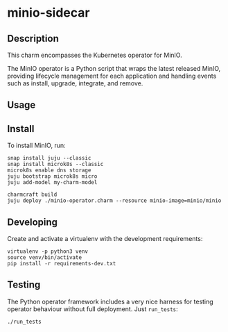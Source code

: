 # minio-sidecar

## Description

This charm encompasses the Kubernetes operator for MinIO.

The MinIO operator is a Python script that wraps the latest released MinIO, providing
lifecycle management for each application and handling events such as install, upgrade,
integrate, and remove.

## Usage

## Install
To install MinIO, run:

    snap install juju --classic
    snap install microk8s --classic
    microk8s enable dns storage
    juju bootstrap microk8s micro
    juju add-model my-charm-model

    charmcraft build
    juju deploy ./minio-operator.charm --resource minio-image=minio/minio

## Developing

Create and activate a virtualenv with the development requirements:

    virtualenv -p python3 venv
    source venv/bin/activate
    pip install -r requirements-dev.txt

## Testing

The Python operator framework includes a very nice harness for testing
operator behaviour without full deployment. Just `run_tests`:

    ./run_tests
